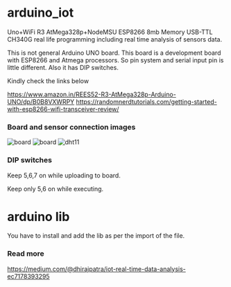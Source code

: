 # arduino_iot

Uno+WiFi R3 AtMega328p+NodeMSU ESP8266 8mb Memory USB-TTL CH340G real life programming including real time analysis of sensors data.

This is not general Arduino UNO board. This board is a development board with ESP8266 and Atmega processors. So pin system and serial input pin is little different. Also it has DIP switches.

Kindly check the links below

https://www.amazon.in/REES52-R3-AtMega328p-Arduino-UNO/dp/B0B8VXWRPY
https://randomnerdtutorials.com/getting-started-with-esp8266-wifi-transceiver-review/


### Board and sensor connection images

![board](image1.jpg)
![board](image2.jpg)
![dht11](image3.jpg)


### DIP switches

Keep 5,6,7 on while uploading to board.

Keep only 5,6 on while executing.

# arduino lib

You have to install and add the lib as per the import of the file.


### Read more

https://medium.com/@dhirajpatra/iot-real-time-data-analysis-ec7178393295



